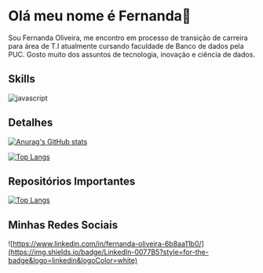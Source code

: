# Olá meu nome é Fernanda👋

Sou Fernanda Oliveira, me encontro em processo de transição de carreira para área de T.I atualmente cursando faculdade de Banco de dados pela PUC. Gosto muito dos assuntos de tecnologia, inovação e ciência de dados.

## Skills
![javascript](https://img.shields.io/badge/JavaScript-323330?style=for-the-badge&logo=javascript&logoColor=F7DF1E)

## Detalhes
[![Anurag's GitHub stats](https://github-readme-stats.vercel.app/api?username=fernandaoliveirasantos&show_icons=true&&theme=radical)](https://github.com/anuraghazra/github-readme-stats)


[![Top Langs](https://github-readme-stats.vercel.app/api/top-langs/?username=fernandaoliveirasantos&layout=compact&theme=radical)](https://github.com/anuraghazra/github-readme-stats)

## Repositórios Importantes
[![Top Langs](https://github-readme-stats.vercel.app/api/top-langs/?username=fernandaoliveirasantos&theme=radical)](https://github.com/fernandaoliveirasantos/github-readme-stats)

## Minhas Redes Sociais
![https://www.linkedin.com/in/fernanda-oliveira-6b8aa11b0/](https://img.shields.io/badge/LinkedIn-0077B5?style=for-the-badge&logo=linkedin&logoColor=white)
